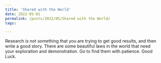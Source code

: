 ```yaml
---
title: 'Shared with the World'
date: 2022-05-01
permalink: /posts/2022/05/Shared with the World/
tags:

---
```

Research is not something that you are trying to get good results, and then write a good story. There are some beautiful laws in the world that need your exploration and demonstration. Go to find them with patience. Good Luck.

